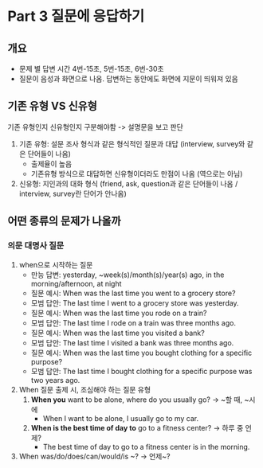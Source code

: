 # Part 3 질문에 응답하기

## 개요

- 문제 별 답변 시간 4번-15초, 5번-15초, 6번-30초
- 질문이 음성과 화면으로 나옴. 답변하는 동안에도 화면에 지문이 띄워져 있음



## 기존 유형 VS 신유형

기존 유형인지 신유형인지 구분해야함 -> 설명문을 보고 판단

1. 기존 유형: 설문 조사 형식과 같은 형식적인 질문과 대답 (interview, survey와 같은 단어들이 나옴)
   - 출제율이 높음
   - 기존유형 방식으로 대답하면 신유형이더라도 만점이 나옴 (역으로는 아님)
2. 신유형: 지인과의 대화 형식 (friend, ask, question과 같은 단어들이 나옴 / interview, survey란 단어가 안나옴)



## 어떤 종류의 문제가 나올까

### 의문 대명사 질문

1. when으로 시작하는 질문
   - 만능 답변: yesterday, ~week(s)/month(s)/year(s) ago, in the morning/afternoon, at night
   - 질문 예시: When was the last time you went to a grocery store?
   - 모범 답안: The last time I went to a grocery store was yesterday.
   - 질문 예시: When was the last time you rode on a train?
   - 모범 답안: The last time I rode on a train was three months ago.
   - 질문 예시: When was the last time you visited a bank?
   - 모범 답안: The last time I visited a bank was three months ago.
   - 질문 예시: When was the last time you bought clothing for a specific purpose?
   - 모범 답안: The last time I bought clothing for a specific purpose was two years ago.
2. When 질문 출제 시, 조심해야 하는 질문 유형
   1. **When you** want to be alone, where do you usually go? -> ~할 때, ~시에
      - When I want to be alone, I usually go to my car.
   2. **When is the best time of day to** go to a fitness center? -> 하루 중 언제?
      - The best time of day to go to a fitness center is in the morning.
3. When was/do/does/can/would/is ~? -> 언제~?
